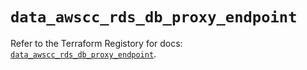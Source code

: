 # `data_awscc_rds_db_proxy_endpoint`

Refer to the Terraform Registory for docs: [`data_awscc_rds_db_proxy_endpoint`](https://registry.terraform.io/providers/hashicorp/awscc/0.70.0/docs/data-sources/rds_db_proxy_endpoint).

